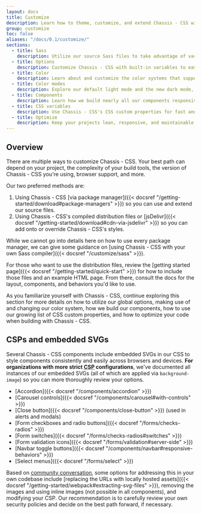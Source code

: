 ```yaml
---
layout: docs
title: Customize
description: Learn how to theme, customize, and extend Chassis - CSS with Sass, a boatload of global options, an expansive color system, and more.
group: customize
toc: false
aliases: "/docs/0.1/customize/"
sections:
  - title: Sass
    description: Utilize our source Sass files to take advantage of variables, maps, mixins, and functions.
  - title: Options
    description: Customize Chassis - CSS with built-in variables to easily toggle global CSS preferences.
  - title: Color
    description: Learn about and customize the color systems that support the entire toolkit.
  - title: Color modes
    description: Explore our default light mode and the new dark mode, or create custom color modes yourself.
  - title: Components
    description: Learn how we build nearly all our components responsively and with base and modifier classes.
  - title: CSS variables
    description: Use Chassis - CSS's CSS custom properties for fast and forward-looking design and development.
  - title: Optimize
    description: Keep your projects lean, responsive, and maintainable so you can deliver the best experience.
---
```


## Overview

There are multiple ways to customize Chassis - CSS. Your best path can depend on your project, the complexity of your build tools, the version of Chassis - CSS you're using, browser support, and more.

Our two preferred methods are:

1. Using Chassis - CSS [via package manager]({{< docsref "/getting-started/download#package-managers" >}}) so you can use and extend our source files.
2. Using Chassis - CSS's compiled distribution files or [jsDelivr]({{< docsref "/getting-started/download#cdn-via-jsdelivr" >}}) so you can add onto or override Chassis - CSS's styles.

While we cannot go into details here on how to use every package manager, we can give some guidance on [using Chassis - CSS with your own Sass compiler]({{< docsref "/customize/sass" >}}).

For those who want to use the distribution files, review the [getting started page]({{< docsref "/getting-started/quick-start" >}}) for how to include those files and an example HTML page. From there, consult the docs for the layout, components, and behaviors you'd like to use.

As you familiarize yourself with Chassis - CSS, continue exploring this section for more details on how to utilize our global options, making use of and changing our color system, how we build our components, how to use our growing list of CSS custom properties, and how to optimize your code when building with Chassis - CSS.

## CSPs and embedded SVGs

Several Chassis - CSS components include embedded SVGs in our CSS to style components consistently and easily across browsers and devices. **For organizations with more strict <abbr title="Content Security Policy">CSP</abbr> configurations**, we've documented all instances of our embedded SVGs (all of which are applied via `background-image`) so you can more thoroughly review your options.

- [Accordion]({{< docsref "/components/accordion" >}})
- [Carousel controls]({{< docsref "/components/carousel#with-controls" >}})
- [Close button]({{< docsref "/components/close-button" >}}) (used in alerts and modals)
- [Form checkboxes and radio buttons]({{< docsref "/forms/checks-radios" >}})
- [Form switches]({{< docsref "/forms/checks-radios#switches" >}})
- [Form validation icons]({{< docsref "/forms/validation#server-side" >}})
- [Navbar toggle buttons]({{< docsref "/components/navbar#responsive-behaviors" >}})
- [Select menus]({{< docsref "/forms/select" >}})

Based on [community conversation](https://github.com/ozgurgunes/chassis-css/issues/25394), some options for addressing this in your own codebase include [replacing the URLs with locally hosted assets]({{< docsref "/getting-started/webpack#extracting-svg-files" >}}), removing the images and using inline images (not possible in all components), and modifying your CSP. Our recommendation is to carefully review your own security policies and decide on the best path forward, if necessary.
